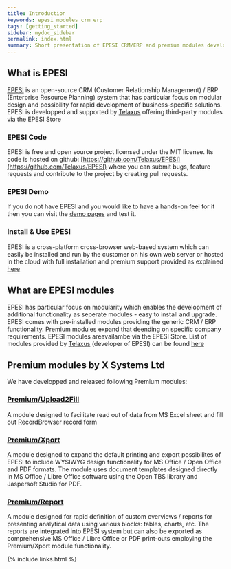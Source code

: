 ```yaml
---
title: Introduction
keywords: epesi modules crm erp
tags: [getting_started]
sidebar: mydoc_sidebar
permalink: index.html
summary: Short presentation of EPESI CRM/ERP and premium modules developed by X Systems Ltd
---
```


## What is EPESI

[EPESI](http://epe.si) is an open-source CRM (Customer Relationship Management) / ERP (Enterprise Resource Planning) system that has particular focus on modular design and possibility for rapid development of business-specific solutions. EPESI is developped and supported by [Telaxus](http://telaxus.com) offering third-party modules via the EPESI Store

### EPESI Code

EPESI is free and open source project licensed under the MIT license. Its code is hosted on github: [https://github.com/Telaxus/EPESI](https://github.com/Telaxus/EPESI) where you can submit bugs, feature requests and contribute to the project by creating pull requests.

### EPESI Demo

If you do not have EPESI and you would like to have a hands-on feel for it then you can visit the [demo pages](http://epe.si/demo/) and test it.

### Install & Use EPESI

EPESI is a cross-platform cross-browser web-based system which can easily be installed and run by the customer on his own web server or hosted in the cloud with full installation and premium support provided as explained [here](http://epe.si/download/)

## What are EPESI modules

EPESI has particular focus on modularity which enables the development of additional functionality as seperate modules - easy to install and upgrade. EPESI comes with pre-installed modules providing the generic CRM / ERP functionality. Premium modules expand that deending on specific company requirements. EPESI modules areavailambe via the EPESI Store. List of modules provided by [Telaxus](http://telaxus.com/) (developer of EPESI) can be found [here](http://epe.si/modules/)

## Premium modules by X Systems Ltd

We have developped and released following Premium modules:

### [Premium/Upload2Fill](/upload2fill_landing_page.html)
A module designed to facilitate read out of data from MS Excel sheet and fill out RecordBrowser record form

### [Premium/Xport](/xport_landing_page.html)
A module designed to expand the default printing and export possibilites of EPESI to include WYSIWYG design functionality for MS Office / Open Office and PDF formats. The module uses document templates designed directly in MS Office / Libre Office software using the Open TBS library and Jaspersoft Studio for PDF.

### [Premium/Report](/report_landing_page.html)
A module designed for rapid definition of custom overviews / reports for presenting analytical data using various blocks: tables, charts, etc. The reports are integrated into EPESI system but can also be exported as comprehensive MS Office / Libre Office or PDF print-outs employing the Premium/Xport module functionality.

{% include links.html %}
